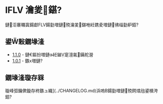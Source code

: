 ﻿# IFLV 瀹夎鍖?

鏈洰褰曞寘鍚獻FLV鍚勭増鏈殑瀹夎鍖咃紝鎸夌増鏈彿缁勭粐銆?

## 鍙敤鐗堟湰

- [1.1.0](1.1.0) - 鏈€鏂扮増鏈紝鏀寔澶氱鏋舵瀯
- [1.0.1](1.0.1) - 鏃х増鏈?

## 鐗堟湰璇存槑

璇峰弬鑰僛鏇存柊鏃ュ織](../CHANGELOG.md)浜嗚В鍚勭増鏈殑鍔熻兘鍙樻洿銆?
